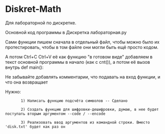 # Diskret-Math
Для лабораторной по дискретке.

Основной код программы в Дискретка лабораторная.py 

Сами функции пишем сначала в отдельный файл, чтобы можно было их протестировать, чтобы в том файле они могли быть ещё просто кодом.

А потом Ctrl+C Ctrl+V её как функцию "в готовом виде" добавляем в текст основной программы в начало (как с cnt()), а потом её вызов внутрь 
def main():

Не забывайте добавлять комментарии, что подавать на вход функции, и что она возвращает


Нужно:

           1) Написать функцию подсчёта символов -- Сделано

           2) Создать функцию для шифровки-дешифровки, думаю, в нее будет поступать вторым аргументом --code / --encode
           
           3) Реализовать ввод аргументов из командной строки. Вместо 'disk.txt' будет как раз он
